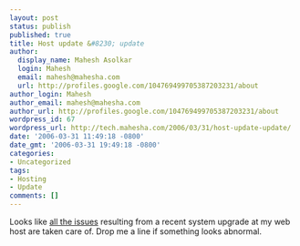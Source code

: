 ```yaml
---
layout: post
status: publish
published: true
title: Host update &#8230; update
author:
  display_name: Mahesh Asolkar
  login: Mahesh
  email: mahesh@mahesha.com
  url: http://profiles.google.com/104769499705387203231/about
author_login: Mahesh
author_email: mahesh@mahesha.com
author_url: http://profiles.google.com/104769499705387203231/about
wordpress_id: 67
wordpress_url: http://tech.mahesha.com/2006/03/31/host-update-update/
date: '2006-03-31 11:49:18 -0800'
date_gmt: '2006-03-31 19:49:18 -0800'
categories:
- Uncategorized
tags:
- Hosting
- Update
comments: []
---
```

<p>Looks like <a href="http://www.mahesha.com/2006/03/29/host-update/">all the issues</a> resulting from a recent system upgrade at my web host are taken care of. Drop me a line if something looks abnormal.</p>
